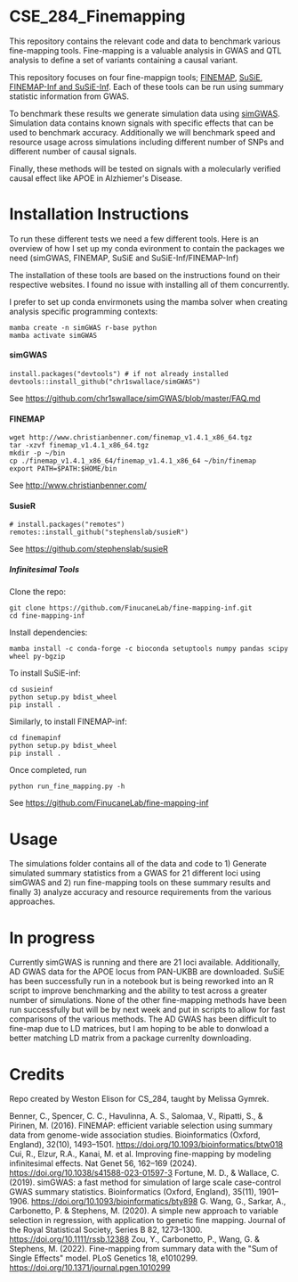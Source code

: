 # CSE_284_Finemapping
This repository contains the relevant code and data to benchmark various fine-mapping tools. Fine-mapping is a valuable analysis in GWAS and QTL analysis to define a set of variants containing a causal variant.  

This repository focuses on four fine-mappign tools; [FINEMAP](http://www.christianbenner.com/), [SuSiE](https://github.com/stephenslab/susieR), [FINEMAP-Inf and SuSiE-Inf](https://github.com/FinucaneLab/fine-mapping-inf). Each of these tools can be run using summary statistic information from GWAS.  

To benchmark these results we generate simulation data using [simGWAS](https://github.com/chr1swallace/simGWAS). Simulation data contains known signals with specific effects that can be used to benchmark accuracy. Additionally we will benchmark speed and resource usage across simulations including different number of SNPs and different number of causal signals.  

Finally, these methods will be tested on signals with a molecularly verified causal effect like APOE in Alzhiemer's Disease.

# Installation Instructions
To run these different tests we need a few different tools. Here is an overview of how I set up my conda evironment to
contain the packages we need (simGWAS, FINEMAP, SuSiE and SuSiE-Inf/FINEMAP-Inf)  

The installation of these tools are based on the instructions found on their respective websites. I found no issue with installing all of them concurrently.  

I prefer to set up conda envirmonets using the mamba solver when creating analysis specific programming contexts:

```
mamba create -n simGWAS r-base python
mamba activate simGWAS
```

#### simGWAS
```
install.packages("devtools") # if not already installed
devtools::install_github("chr1swallace/simGWAS")
```

See https://github.com/chr1swallace/simGWAS/blob/master/FAQ.md

#### FINEMAP
```
wget http://www.christianbenner.com/finemap_v1.4.1_x86_64.tgz
tar -xzvf finemap_v1.4.1_x86_64.tgz
mkdir -p ~/bin
cp ./finemap_v1.4.1_x86_64/finemap_v1.4.1_x86_64 ~/bin/finemap
export PATH=$PATH:$HOME/bin
```

See http://www.christianbenner.com/

#### SusieR
```
# install.packages("remotes")
remotes::install_github("stephenslab/susieR")
```

See https://github.com/stephenslab/susieR

##### Infinitesimal Tools
Clone the repo:
```
git clone https://github.com/FinucaneLab/fine-mapping-inf.git
cd fine-mapping-inf
```
Install dependencies:
```
mamba install -c conda-forge -c bioconda setuptools numpy pandas scipy wheel py-bgzip
```
To install SuSiE-inf:
```
cd susieinf
python setup.py bdist_wheel
pip install .
```
Similarly, to install FINEMAP-inf:
```
cd finemapinf
python setup.py bdist_wheel
pip install .
```
Once completed, run  
```
python run_fine_mapping.py -h
```

See https://github.com/FinucaneLab/fine-mapping-inf

# Usage

The simulations folder contains all of the data and code to 1) Generate simulated summary statistics from a GWAS for 21 different loci using simGWAS and 2) run fine-mapping tools on these summary results and finally 3) analyze accuracy and resource requirements from the various approaches.  


# In progress

Currently simGWAS is running and there are 21 loci available. Additionally, AD GWAS data for the APOE locus from PAN-UKBB are downloaded. SuSiE has been successfully run in a notebook but is being reworked into an R script to improve benchmarking and the ability to test across a greater number of simulations. None of the other fine-mapping methods have been run successfully but will be by next week and put in scripts to allow for fast comparisons of the various methods. The AD GWAS has been difficult to fine-map due to LD matrices, but I am hoping to be able to donwload a better matching LD matrix from a package currenlty downloading. 

# Credits
Repo created by Weston Elison for CS_284, taught by Melissa Gymrek. 

Benner, C., Spencer, C. C., Havulinna, A. S., Salomaa, V., Ripatti, S., & Pirinen, M. (2016). FINEMAP: efficient variable selection using summary data from genome-wide association studies. Bioinformatics (Oxford, England), 32(10), 1493–1501. https://doi.org/10.1093/bioinformatics/btw018
Cui, R., Elzur, R.A., Kanai, M. et al. Improving fine-mapping by modeling infinitesimal effects. Nat Genet 56, 162–169 (2024). https://doi.org/10.1038/s41588-023-01597-3
Fortune, M. D., & Wallace, C. (2019). simGWAS: a fast method for simulation of large scale case-control GWAS summary statistics. Bioinformatics (Oxford, England), 35(11), 1901–1906. https://doi.org/10.1093/bioinformatics/bty898
G. Wang, G., Sarkar, A., Carbonetto, P. & Stephens, M. (2020). A simple new approach to variable selection in regression, with application to genetic fine mapping. Journal of the Royal Statistical Society, Series B 82, 1273–1300. https://doi.org/10.1111/rssb.12388
Zou, Y., Carbonetto, P., Wang, G. & Stephens, M. (2022). Fine-mapping from summary data with the "Sum of Single Effects" model. PLoS Genetics 18, e1010299. https://doi.org/10.1371/journal.pgen.1010299
